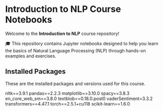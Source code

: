 # Introduction to NLP Course Notebooks

Welcome to the **Introduction to NLP** course repository! 

🎓 This repository contains Jupyter notebooks designed to help you learn the basics of Natural Language Processing (NLP) through hands-on examples and exercises.

## Installed Packages

These are the installed packages and versions used for this course. 

nltk==3.9.1
pandas==2.2.3
matplotlib==3.10.0
spacy==3.8.3
en_core_web_sm==3.8.0
textblob==0.18.0.post0
vaderSentiment=3.3.2
transformers==4.47.1
torch==2.5.1+cu118
scikit-learn==1.6.0

